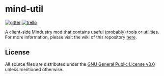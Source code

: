 # mind-util

[![gitter](https://img.shields.io/static/v1?label=%20&message=gitter&color=ed1965&logo=gitter&style=flat-square)](https://gitter.im/Receptea/mind-util?utm_source=share-link&utm_medium=link&utm_campaign=share-link)
[![trello](https://img.shields.io/static/v1?label=%20&message=trello&color=0079bf&logo=trello&style=flat-square)](https://trello.com/b/RR3Os2FB/mind-util)

A client-side Mindustry mod that contains useful (probably) tools or utilities. For more information, please visit the wiki of this repository [here](https://github.com/Receptea/mind-util/wiki).

## License

All source files are distributed under the [GNU General Public License v3.0](LICENSE) unless mentioned otherwise.